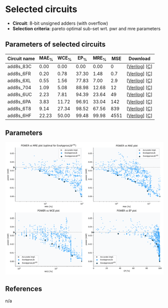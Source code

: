 
Selected circuits
===================
 - **Circuit**: 8-bit unsigned adders (with overflow)
 - **Selection criteria**: pareto optimal sub-set wrt. pwr and mre parameters

Parameters of selected circuits
----------------------------

| Circuit name | MAE<sub>%</sub> | WCE<sub>%</sub> | EP<sub>%</sub> | MRE<sub>%</sub> | MSE | Download |
| --- |  --- | --- | --- | --- | --- | --- | 
| add8s_83C | 0.00 | 0.00 | 0.00 | 0.00 | 0 |  [[Verilog](add8s_83C.v)]  [[C](add8s_83C.c)] |
| add8s_6FR | 0.20 | 0.78 | 37.30 | 1.48 | 0.7 |  [[Verilog](add8s_6FR.v)]  [[C](add8s_6FR.c)] |
| add8s_6XL | 0.55 | 1.56 | 77.83 | 7.00 | 2.9 |  [[Verilog](add8s_6XL.v)]  [[C](add8s_6XL.c)] |
| add8s_704 | 1.09 | 5.08 | 88.98 | 12.68 | 12 |  [[Verilog](add8s_704.v)]  [[C](add8s_704.c)] |
| add8s_6UC | 2.23 | 7.81 | 94.39 | 23.64 | 49 |  [[Verilog](add8s_6UC.v)]  [[C](add8s_6UC.c)] |
| add8s_6PA | 3.83 | 11.72 | 96.91 | 33.04 | 142 |  [[Verilog](add8s_6PA.v)]  [[C](add8s_6PA.c)] |
| add8s_6T8 | 9.14 | 27.34 | 98.52 | 67.56 | 839 |  [[Verilog](add8s_6T8.v)]  [[C](add8s_6T8.c)] |
| add8s_6HF | 22.23 | 50.00 | 99.48 | 99.98 | 4551 |  [[Verilog](add8s_6HF.v)]  [[C](add8s_6HF.c)] |
    
Parameters
--------------
![Parameters figure](fig.png)

References
--------------
n/a

             